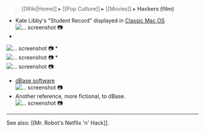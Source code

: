 > [[Wiki|Home]] ▸ [[Pop Culture]] ▸ [[Movies]] ▸ **Hackers (film)**

* Kate Libby's "Student Record" displayed in [Classic Mac OS](https://en.wikipedia.org/wiki/Classic_Mac_OS)  
![… screenshot 📷](https://web.archive.org/web/20180504075810/https://i.imgur.com/bgPppwT.jpg)
*   
![… screenshot 📷](https://web.archive.org/web/20180504075830/https://i.imgur.com/RjDoxNW.jpg)
*   
![… screenshot :camera:](https://web.archive.org/web/20180504075841/https://i.imgur.com/M9IMnY9.jpg)
*   
![… screenshot 📷 ](https://web.archive.org/web/20180504075851/https://i.imgur.com/ruBNDqb.jpg)
* [dBase software](https://en.wikipedia.org/wiki/DBase)  
![… screenshot 📷 ](https://web.archive.org/web/20180504075919/https://i.imgur.com/2FMC4nS.jpg)
* Another reference, more fictional, to dBase.  
![… screenshot 📷 ](https://web.archive.org/web/20180504075930/https://i.imgur.com/jUo5E96.jpg)

* * *

See also: [[Mr. Robot's Netflix 'n' Hack]].
